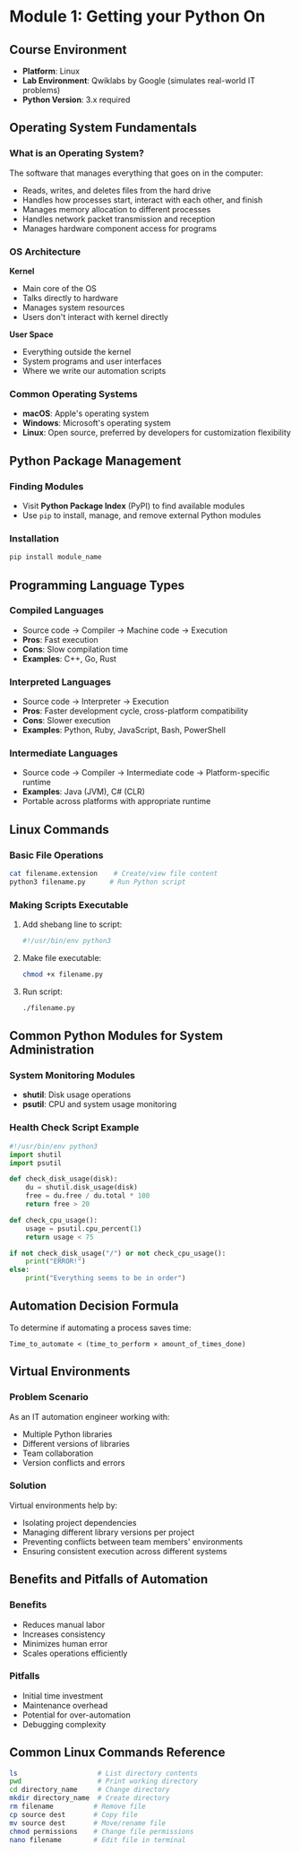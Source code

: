 # Module 1: Getting your Python On

## Course Environment
- **Platform**: Linux
- **Lab Environment**: Qwiklabs by Google (simulates real-world IT problems)
- **Python Version**: 3.x required

## Operating System Fundamentals

### What is an Operating System?
The software that manages everything that goes on in the computer:
- Reads, writes, and deletes files from the hard drive
- Handles how processes start, interact with each other, and finish
- Manages memory allocation to different processes
- Handles network packet transmission and reception
- Manages hardware component access for programs

### OS Architecture

**Kernel**
- Main core of the OS
- Talks directly to hardware
- Manages system resources
- Users don't interact with kernel directly

**User Space**
- Everything outside the kernel
- System programs and user interfaces
- Where we write our automation scripts

### Common Operating Systems
- **macOS**: Apple's operating system
- **Windows**: Microsoft's operating system
- **Linux**: Open source, preferred by developers for customization flexibility

## Python Package Management

### Finding Modules
- Visit **Python Package Index** (PyPI) to find available modules
- Use `pip` to install, manage, and remove external Python modules

### Installation
```bash
pip install module_name
```

## Programming Language Types

### Compiled Languages
- Source code → Compiler → Machine code → Execution
- **Pros**: Fast execution
- **Cons**: Slow compilation time
- **Examples**: C++, Go, Rust

### Interpreted Languages
- Source code → Interpreter → Execution
- **Pros**: Faster development cycle, cross-platform compatibility
- **Cons**: Slower execution
- **Examples**: Python, Ruby, JavaScript, Bash, PowerShell

### Intermediate Languages
- Source code → Compiler → Intermediate code → Platform-specific runtime
- **Examples**: Java (JVM), C# (CLR)
- Portable across platforms with appropriate runtime

## Linux Commands

### Basic File Operations
```bash
cat filename.extension    # Create/view file content
python3 filename.py      # Run Python script
```

### Making Scripts Executable
1. Add shebang line to script:
   ```python
   #!/usr/bin/env python3
   ```
2. Make file executable:
   ```bash
   chmod +x filename.py
   ```
3. Run script:
   ```bash
   ./filename.py
   ```

## Common Python Modules for System Administration

### System Monitoring Modules
- **shutil**: Disk usage operations
- **psutil**: CPU and system usage monitoring

### Health Check Script Example
```python
#!/usr/bin/env python3
import shutil
import psutil

def check_disk_usage(disk):
    du = shutil.disk_usage(disk)
    free = du.free / du.total * 100
    return free > 20

def check_cpu_usage():
    usage = psutil.cpu_percent(1)
    return usage < 75

if not check_disk_usage("/") or not check_cpu_usage():
    print("ERROR!")
else:
    print("Everything seems to be in order")
```

## Automation Decision Formula

To determine if automating a process saves time:

```
Time_to_automate < (time_to_perform × amount_of_times_done)
```

## Virtual Environments

### Problem Scenario
As an IT automation engineer working with:
- Multiple Python libraries
- Different versions of libraries
- Team collaboration
- Version conflicts and errors

### Solution
Virtual environments help by:
- Isolating project dependencies
- Managing different library versions per project
- Preventing conflicts between team members' environments
- Ensuring consistent execution across different systems

## Benefits and Pitfalls of Automation

### Benefits
- Reduces manual labor
- Increases consistency
- Minimizes human error
- Scales operations efficiently

### Pitfalls
- Initial time investment
- Maintenance overhead
- Potential for over-automation
- Debugging complexity

## Common Linux Commands Reference

```bash
ls                    # List directory contents
pwd                   # Print working directory
cd directory_name     # Change directory
mkdir directory_name  # Create directory
rm filename          # Remove file
cp source dest       # Copy file
mv source dest       # Move/rename file
chmod permissions    # Change file permissions
nano filename        # Edit file in terminal
```